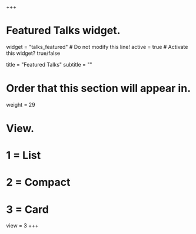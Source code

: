 +++
# Featured Talks widget.
widget = "talks_featured"  # Do not modify this line!
active = true  # Activate this widget? true/false

title = "Featured Talks"
subtitle = ""

# Order that this section will appear in.
weight = 29

# View.
#   1 = List
#   2 = Compact
#   3 = Card
view = 3
+++
